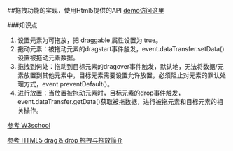 ##拖拽功能的实现，使用Html5提供的API [demo访问这里](http://kad0108.github.io/Html5/drag/)

###知识点

1. 设置元素为可拖放，把 draggable 属性设置为 true。
2. 拖动元素：被拖动元素的dragstart事件触发，event.dataTransfer.setData()设置被拖动元素数据。
3. 拖拽到何处：拖动到目标元素的dragover事件触发，默认地，无法将数据/元素放置到其他元素中，目标元素需要设置允许放置，必须阻止对元素的默认处理方式，event.preventDefault()。
4. 进行放置：当放置被拖动元素时，目标元素的drop事件触发，event.dataTransfer.getData()获取被拖数据，进行被拖元素和目标元素的相关操作。

[参考 W3school](http://www.w3school.com.cn/html5/html_5_draganddrop.asp)

[参考 HTML5 drag & drop 拖拽与拖放简介](http://www.zhangxinxu.com/wordpress/2011/02/html5-drag-drop-%E6%8B%96%E6%8B%BD%E4%B8%8E%E6%8B%96%E6%94%BE%E7%AE%80%E4%BB%8B/)